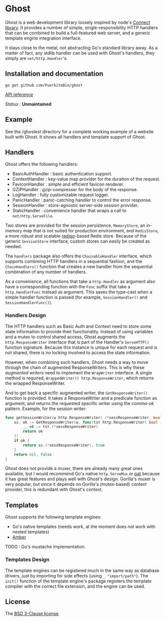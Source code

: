 # Ghost

Ghost is a web development library loosely inspired by node's [Connect library][connect]. It provides a number of simple, single-responsibility HTTP handlers that can be combined to build a full-featured web server, and a generic template engine integration interface.

It stays close to the metal, not abstracting Go's standard library away. As a matter of fact, any stdlib handler can be used with Ghost's handlers, they simply are `net/http.Handler`'s.

## Installation and documentation

`go get github.com/PuerkitoBio/ghost`

[API reference][godoc]

*Status* : **Unmaintained**

## Example

See the /ghostest directory for a complete working example of a website built with Ghost. It shows all handlers and template support of Ghost.

## Handlers

Ghost offers the following handlers:

* BasicAuthHandler : basic authentication support.
* ContextHandler : key-value map provider for the duration of the request.
* FaviconHandler : simple and efficient favicon renderer.
* GZIPHandler : gzip-compresser for the body of the response.
* LogHandler : fully customizable request logger.
* PanicHandler : panic-catching handler to control the error response.
* SessionHandler : store-agnostic server-side session provider.
* StaticHandler : convenience handler that wraps a call to `net/http.ServeFile`.

Two stores are provided for the session persistence, `MemoryStore`, an in-memory map that is not suited for production environment, and `RedisStore`, a more robust and scalable [redigo][]-based Redis store. Because of the generic `SessionStore` interface, custom stores can easily be created as needed.

The `handlers` package also offers the `ChainableHandler` interface, which supports combining HTTP handlers in a sequential fashion, and the `ChainHandlers()` function that creates a new handler from the sequential combination of any number of handlers.

As a convenience, all functions that take a `http.Handler` as argument also have a corresponding function with the `Func` suffix that take a `http.HandlerFunc` instead as argument. This saves the type-cast when a simple handler function is passed (for example, `SessionHandler()` and `SessionHandlerFunc()`).

### Handlers Design

The HTTP handlers such as Basic Auth and Context need to store some state information to provide their functionality. Instead of using variables and a mutex to control shared access, Ghost augments the `http.ResponseWriter` interface that is part of the Handler's `ServeHTTP()` function signature. Because this instance is unique for each request and is not shared, there is no locking involved to access the state information.

However, when combining such handlers, Ghost needs a way to move through the chain of augmented ResponseWriters. This is why these *augmented writers* need to implement the `WrapWriter` interface. A single method is required, `WrappedWriter() http.ResponseWriter`, which returns the wrapped ResponseWriter.

And to get back a specific augmented writer, the `GetResponseWriter()` function is provided. It takes a ResponseWriter and a predicate function as argument, and returns the requested specific writer using the *comma-ok* pattern. Example, for the session writer:

```Go
func getSessionWriter(w http.ResponseWriter) (*sessResponseWriter, bool) {
	ss, ok := GetResponseWriter(w, func(tst http.ResponseWriter) bool {
		_, ok := tst.(*sessResponseWriter)
		return ok
	})
	if ok {
		return ss.(*sessResponseWriter), true
	}
	return nil, false
}
```

Ghost does not provide a muxer, there are already many great ones available, but I would recommend Go's native `http.ServeMux` or [pat][] because it has great features and plays well with Ghost's design. Gorilla's muxer is very popular, but since it depends on Gorilla's (mutex-based) context provider, this is redundant with Ghost's context.

## Templates

Ghost supports the following template engines:

* Go's native templates (needs work, at the moment does not work with nested templates)
* [Amber][]

TODO : Go's mustache implementation.

### Templates Design

The template engines can be registered much in the same way as database drivers, just by importing for side effects (using `_ "import/path"`). The `init()` function of the template engine's package registers the template compiler with the correct file extension, and the engine can be used.

## License

The [BSD 3-Clause license][lic].

[connect]: https://github.com/senchalabs/connect
[godoc]: http://godoc.org/github.com/PuerkitoBio/ghost
[lic]: http://opensource.org/licenses/BSD-3-Clause
[redigo]: https://github.com/garyburd/redigo
[pat]: https://github.com/bmizerany/pat
[amber]: https://github.com/eknkc/amber
